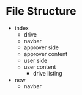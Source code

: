 # File Structure

* index
  * drive
  * navbar
  * approver side
  * approver content
  * user side
  * user content
     * drive listing
* new
  * navbar
